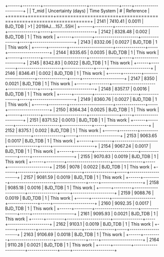 +------+---------+----------------------+---------------+-----+---------------------+
|      |   T_mid |   Uncertainty (days) | Time System   | #   | Reference           |
+======+=========+======================+===============+=====+=====================+
| 2141 | 7410.41 |               0.0011 | BJD_TDB       | >1  | 2019AJ....157...55H |
+------+---------+----------------------+---------------+-----+---------------------+
| 2142 | 8328.48 |               0.002  | BJD_TDB       | 1   | This work           |
+------+---------+----------------------+---------------+-----+---------------------+
| 2143 | 8332.06 |               0.0027 | BJD_TDB       | 1   | This work           |
+------+---------+----------------------+---------------+-----+---------------------+
| 2144 | 8335.65 |               0.0035 | BJD_TDB       | 1   | This work           |
+------+---------+----------------------+---------------+-----+---------------------+
| 2145 | 8342.83 |               0.0022 | BJD_TDB       | 1   | This work           |
+------+---------+----------------------+---------------+-----+---------------------+
| 2146 | 8346.41 |               0.002  | BJD_TDB       | 1   | This work           |
+------+---------+----------------------+---------------+-----+---------------------+
| 2147 | 8350    |               0.0021 | BJD_TDB       | 1   | This work           |
+------+---------+----------------------+---------------+-----+---------------------+
| 2148 | 8357.17 |               0.0016 | BJD_TDB       | 1   | This work           |
+------+---------+----------------------+---------------+-----+---------------------+
| 2149 | 8360.76 |               0.0027 | BJD_TDB       | 1   | This work           |
+------+---------+----------------------+---------------+-----+---------------------+
| 2150 | 8364.34 |               0.0025 | BJD_TDB       | 1   | This work           |
+------+---------+----------------------+---------------+-----+---------------------+
| 2151 | 8371.52 |               0.0013 | BJD_TDB       | 1   | This work           |
+------+---------+----------------------+---------------+-----+---------------------+
| 2152 | 8375.1  |               0.002  | BJD_TDB       | 1   | This work           |
+------+---------+----------------------+---------------+-----+---------------------+
| 2153 | 9063.65 |               0.0017 | BJD_TDB       | 1   | This work           |
+------+---------+----------------------+---------------+-----+---------------------+
| 2154 | 9067.24 |               0.0017 | BJD_TDB       | 1   | This work           |
+------+---------+----------------------+---------------+-----+---------------------+
| 2155 | 9070.83 |               0.0019 | BJD_TDB       | 1   | This work           |
+------+---------+----------------------+---------------+-----+---------------------+
| 2156 | 9078    |               0.0022 | BJD_TDB       | 1   | This work           |
+------+---------+----------------------+---------------+-----+---------------------+
| 2157 | 9081.59 |               0.0019 | BJD_TDB       | 1   | This work           |
+------+---------+----------------------+---------------+-----+---------------------+
| 2158 | 9085.18 |               0.0016 | BJD_TDB       | 1   | This work           |
+------+---------+----------------------+---------------+-----+---------------------+
| 2159 | 9088.76 |               0.0019 | BJD_TDB       | 1   | This work           |
+------+---------+----------------------+---------------+-----+---------------------+
| 2160 | 9092.35 |               0.0017 | BJD_TDB       | 1   | This work           |
+------+---------+----------------------+---------------+-----+---------------------+
| 2161 | 9095.93 |               0.0021 | BJD_TDB       | 1   | This work           |
+------+---------+----------------------+---------------+-----+---------------------+
| 2162 | 9103.1  |               0.0019 | BJD_TDB       | 1   | This work           |
+------+---------+----------------------+---------------+-----+---------------------+
| 2163 | 9106.69 |               0.0018 | BJD_TDB       | 1   | This work           |
+------+---------+----------------------+---------------+-----+---------------------+
| 2164 | 9110.28 |               0.0021 | BJD_TDB       | 1   | This work           |
+------+---------+----------------------+---------------+-----+---------------------+